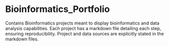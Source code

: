 # Bioinformatics_Portfolio
Contains Bioinformatics projects meant to display bioinformatics and data analysis capabilities. 
Each project has a markdown file detailing each step, ensuring reproducibility.
Project and data sources are explicitly stated in the markdown files.

